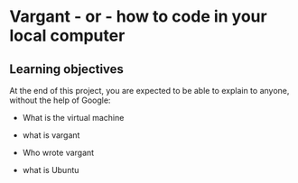 # Vargant - or - how to code in your local computer

## Learning objectives

At the end of this project, you are expected to be able to explain to anyone, without the help of Google:

* What is the virtual machine

* what is vargant

* Who wrote vargant

* what is Ubuntu
